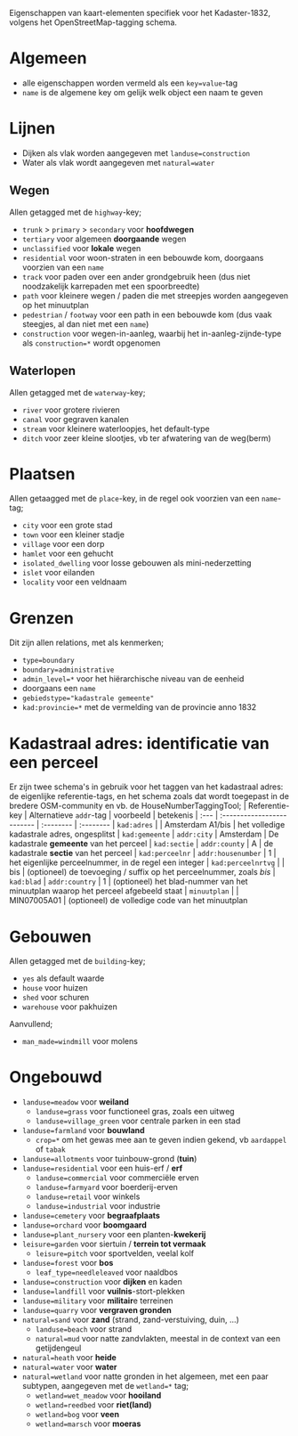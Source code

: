 Eigenschappen van kaart-elementen specifiek voor het Kadaster-1832, volgens het OpenStreetMap-tagging schema.

# Algemeen
* alle eigenschappen worden vermeld als een `key=value`-tag
* `name` is de algemene key om gelijk welk object een naam te geven

# Lijnen
* Dijken als vlak worden aangegeven met `landuse=construction`
* Water als vlak wordt aangegeven met `natural=water`

## Wegen

Allen getagged met de `highway`-key;
* `trunk` > `primary` > `secondary` voor **hoofdwegen**
* `tertiary` voor algemeen **doorgaande** wegen
* `unclassified` voor **lokale** wegen
* `residential` voor woon-straten in een bebouwde kom, doorgaans voorzien van een `name`
* `track` voor paden over een ander grondgebruik heen (dus niet noodzakelijk karrepaden met een spoorbreedte)
* `path` voor kleinere wegen / paden die met streepjes worden aangegeven op het minuutplan
* `pedestrian` / `footway` voor een path in een bebouwde kom (dus vaak steegjes, al dan niet met een `name`)
* `construction` voor wegen-in-aanleg, waarbij het in-aanleg-zijnde-type als `construction=*` wordt opgenomen

## Waterlopen

Allen getagged met de `waterway`-key;
* `river` voor grotere rivieren
* `canal` voor gegraven kanalen
* `stream` voor kleinere waterloopjes, het default-type
* `ditch` voor zeer kleine slootjes, vb ter afwatering van de weg(berm)

# Plaatsen

Allen getaagged met de `place`-key, in de regel ook voorzien van een `name`-tag;
* `city` voor een grote stad
* `town` voor een kleiner stadje
* `village` voor een dorp
* `hamlet` voor een gehucht
* `isolated_dwelling` voor losse gebouwen als mini-nederzetting
* `islet` voor eilanden
* `locality` voor een veldnaam

# Grenzen
Dit zijn allen relations, met als kenmerken;
* `type=boundary`
* `boundary=administrative`
* `admin_level=*` voor het hiërarchische niveau van de eenheid
* doorgaans een `name`
* `gebiedstype="kadastrale gemeente"`
* `kad:provincie=*` met de vermelding van de provincie anno 1832

# Kadastraal adres: identificatie van een perceel

Er zijn twee schema's in gebruik voor het taggen van het kadastraal adres: de eigenlijke referentie-tags, en het schema zoals dat wordt toegepast in de bredere OSM-community en vb. de HouseNumberTaggingTool;
| Referentie-key | Alternatieve `addr`-tag | voorbeeld | betekenis
| :---           | :------------------------- | :-------- | :--------
| `kad:adres`    |                            | Amsterdam A1/bis | het volledige kadastrale adres, ongesplitst
| `kad:gemeente` | `addr:city`                | Amsterdam | De kadastrale **gemeente** van het perceel
| `kad:sectie`   | `addr:county`              | A | de kadastrale **sectie** van het perceel
| `kad:perceelnr` | `addr:housenumber` | 1 | het eigenlijke perceelnummer, in de regel een integer
| `kad:perceelnrtvg` | | bis | (optioneel) de toevoeging / suffix op het perceelnummer, zoals *bis*
| `kad:blad`     | `addr:country` | 1 | (optioneel) het blad-nummer van het minuutplan waarop het perceel afgebeeld staat
| `minuutplan`   | | MIN07005A01 | (optioneel) de volledige code van het minuutplan

# Gebouwen

Allen getagged met de `building`-key;
* `yes` als default waarde
* `house` voor huizen
* `shed` voor schuren
* `warehouse` voor pakhuizen

Aanvullend;
* `man_made=windmill` voor molens

# Ongebouwd

* `landuse=meadow` voor **weiland**
  - `landuse=grass` voor functioneel gras, zoals een uitweg
  - `landuse=village_green` voor centrale parken in een stad
* `landuse=farmland` voor **bouwland**
    - `crop=*` om het gewas mee aan te geven indien gekend, vb `aardappel` of `tabak`
* `landuse=allotments` voor tuinbouw-grond (**tuin**)
* `landuse=residential` voor een huis-erf / **erf** 
    - `landuse=commercial` voor commerciële erven
    - `landuse=farmyard` voor boerderij-erven
    - `landuse=retail` voor winkels
    - `landuse=industrial` voor industrie
* `landuse=cemetery` voor **begraafplaats**
* `landuse=orchard` voor **boomgaard**
* `landuse=plant_nursery` voor een planten-**kwekerij**
* `leisure=garden` voor siertuin / **terrein tot vermaak**
    - `leisure=pitch` voor sportvelden, veelal kolf
* `landuse=forest` voor **bos**
    - `leaf_type=needleleaved` voor naaldbos
* `landuse=construction` voor **dijken** en kaden
* `landuse=landfill` voor **vuilnis**-stort-plekken
* `landuse=military` voor **militair**e terreinen
* `landuse=quarry` voor **vergraven gronden**
* `natural=sand` voor **zand** (strand, zand-verstuiving, duin, ...)
    - `landuse=beach` voor strand
    - `natural=mud` voor natte zandvlakten, meestal in de context van een getijdengeul
* `natural=heath` voor **heide**
* `natural=water` voor **water**
* `natural=wetland` voor natte gronden in het algemeen, met een paar subtypen, aangegeven met de `wetland=*` tag;
    - `wetland=wet_meadow` voor **hooiland**
    - `wetland=reedbed` voor **riet(land)**
    - `wetland=bog` voor **veen**
    - `wetland=marsch` voor **moeras**




